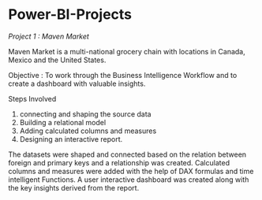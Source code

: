 # Power-BI-Projects
*Project 1 : Maven Market*

Maven Market is a multi-national grocery chain with locations in Canada, Mexico and the United States.


Objective : To work through the Business Intelligence Workflow and to create a dashboard with valuable insights.

Steps Involved

1. connecting and shaping the source data
2. Building a relational model
3. Adding calculated columns and measures
4. Designing an interactive report.

 The datasets were shaped and connected based on the relation between foreign and primary keys and a relationship was created.
Calculated columns and measures were added with the help of DAX formulas and time intelligent Functions.
A user interactive dashboard was created along with the key insights derived from the report.
